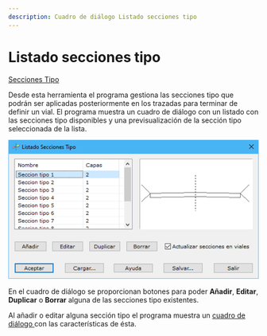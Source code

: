 ```yaml
---
description: Cuadro de diálogo Listado secciones tipo
---
```


# Listado secciones tipo

[Secciones Tipo](../../fichas-de-herramientas/ficha-de-herramientas-viales/secciones-tipo.md)

Desde esta herramienta el programa gestiona las secciones tipo que podrán ser aplicadas posteriormente en los trazadas para terminar de definir un vial. El programa muestra un cuadro de diálogo con un listado con las secciones tipo disponibles y una previsualización de la sección tipo seleccionada de la lista.

![Cuadro de di&#xE1;logo Listado Secciones Tipo](../../../.gitbook/assets/image%20%2859%29.png)

En el cuadro de diálogo se proporcionan botones para poder **Añadir**, **Editar**, **Duplicar** o **Borrar** alguna de las secciones tipo existentes.

Al añadir o editar alguna sección tipo el programa muestra un [cuadro de diálogo ](seccion-tipo.md)con las características de ésta.

